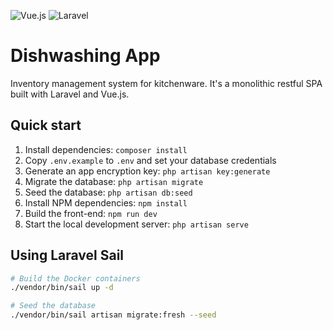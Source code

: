 ![Vue.js](https://img.shields.io/badge/vuejs-%2335495e.svg?style=for-the-badge&logo=vuedotjs&logoColor=%234FC08D)
![Laravel](https://img.shields.io/badge/laravel-%23FF2D20.svg?style=for-the-badge&logo=laravel&logoColor=white)

# Dishwashing App
Inventory management system for kitchenware. It's a monolithic restful SPA built with Laravel and Vue.js.

## Quick start
1. Install dependencies: `composer install`
2. Copy `.env.example` to `.env` and set your database credentials
3. Generate an app encryption key: `php artisan key:generate`
4. Migrate the database: `php artisan migrate`
5. Seed the database: `php artisan db:seed`
6. Install NPM dependencies: `npm install`
7. Build the front-end: `npm run dev`
8. Start the local development server: `php artisan serve`

## Using Laravel Sail
```bash
# Build the Docker containers
./vendor/bin/sail up -d
```

```bash
# Seed the database
./vendor/bin/sail artisan migrate:fresh --seed
```
